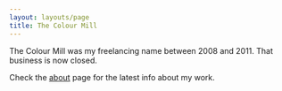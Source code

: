 ```yaml
---
layout: layouts/page
title: The Colour Mill
---
```


The Colour Mill was my freelancing name between 2008 and 2011. That business is now closed.

Check the [about](/about) page for the latest info about my work.